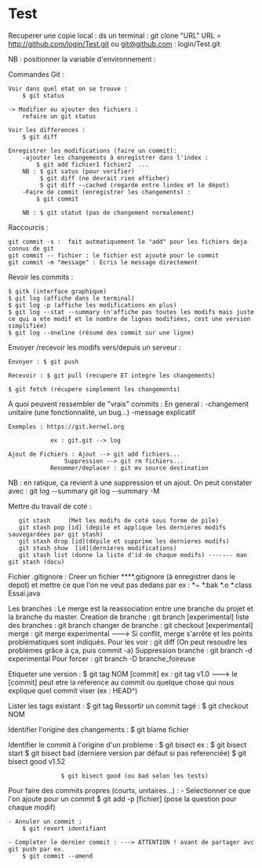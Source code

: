 # Test

Recuperer une copie local : ds un terminal : git clone "URL"
URL = http://github.com/login/Test.git
ou git@github.com : login/Test.git

NB : positionner la variable d'environnement : 

Commandes Git : 

	Voir dans quel etat on se trouve : 
		$ git status

	-> Modifier ou ajouter des fichiers :
		refaire un git status
	
	Voir les differences : 
		$ git diff

	Enregistrer les modifications (faire un commit): 
		-ajouter les changements à enregistrer dans l'index : 
			$ git add fichier1 fichier2  ... 
		NB : $ git satus (pour verifier)
		     $ git diff (ne devrait rien afficher)
		     $ git diff --cached (regarde entre lindex et le dépot)
		-Faire de commit (enregistrer les changements) :
			$ git commit

		NB : $ git statut (pas de changement normalement)


Raccourcis : 

	git commit -s :  fait autmatiquement le "add" pour les fichiers deja connus de git
	git commit -- fichier : le fichier est ajouté pour le commit
	git commit -m "message" : Ecris le message directement



Revoir les commits : 

	$ gitk (interface graphique)
	$ git log (affiche dans le terminal)
	$ git log -p (affiche les modifications en plus)
	$ git log --stat --summary (n'affiche pas toutes les modifs mais juste ce qui a ete modif et le nombre de lignes modifiées, cest une version simplifiée)
	$ git log --oneline (résumé des commit sur une ligne)	

Envoyer /recevoir les modifs  vers/depuis un serveur : 

	Envoyer : $ git push

	Recevoir : $ git pull (recupere ET integre les changements)

	$ git fetch (récupere simplement les changements)


A quoi peuvent ressembler de "vrais" commits :
	En general : -changement unitaire (une fonctionnalité, un bug...)
				 -message explicatif

	Exemples : https://git.kernel.org

				ex : git.git --> log

	Ajout de Fichiers : Ajout --> git add fichiers... 
	      	 	    Suppression --> git rm fichiers...
			    Renommer/deplacer : git mv source destination
NB : en ratique, ça revient à une suppression et un ajout. 
     		 On peut constater avec : git log --summary
		    	 	   	  git log --summary -M
					
				
Mettre du travail de coté :

       git stash     (Met les modifs de coté sous forme de pile)
       git stash pop [id] (depile et applique les dernieres modifs sauvegardées par git stash)
       git stash drop [id](dépile et supprime les dernieres modifs)
       git stash show  [id](dernieres modifications)
       git stash list (donne la liste d'id de chaque modifs) ------- man git stash (docu)
       

Fichier .gitignore : 
	Creer un fichier ****.gitignore (à enregistrer dans le depot) et mettre ce que l'on ne veut pas dedans par ex :
	*~
	*.bak
	*.o
	*.class
	Essai.java


Les branches : 
    Le merge est la reassociation entre une branche du projet et la branche du master.
    Creation de branche : git branch [experimental]
    liste des branches : git branch
    changer de branche : git checkout [experimental]
    merge : git merge experimental ---> Si conflit, merge s'arrête et les points problématiques sont indiqués.
    Pour les voir : git diff (On peut resoudre les problemes grâce à ça, puis commit -a)
    Suppression branche : git branch -d experimental
    Pour forcer : git branch -D branche_foireuse 

Etiqueter une version :
	$ git tag NOM [commit]      ex : git tag v1.0   ---> le [commit] peut etre la reference au commit ou quelque chose qui nous explique quel commit viser (ex : HEAD^)

Lister les tags existant : 
	$ git tag
Ressortir un commit tagé : 
	$ git checkout NOM


Identifier l'origine des changements : 
	$ git blame fichier


Identifier le commit à l'origine d'un probleme : 
	$ git bisect          ex : $ git bisect start
				   $ git bisect bad (derniere version par défaut si pas referenciée)
				   $ git bisect good v1.52

				   $ git bisect good (ou bad selon les tests) 


Pour faire des commits propres (courts, unitaires...) :
	- Selectionner ce que l'on ajoute pour un commit
		$ git add -p [fichier] (pose la question pour chaque modif)

	- Annuler un commit : 
		$ git revert identifiant

	- Completer le dernier commit : ---> ATTENTION ! avant de partager avc git push par ex.
		$ git commit --amend
 
	
    	 
